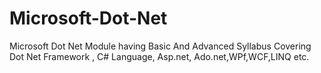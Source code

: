# Microsoft-Dot-Net
Microsoft Dot Net Module having Basic And Advanced Syllabus Covering Dot Net Framework , C# Language, Asp.net, Ado.net,WPf,WCF,LINQ etc.
